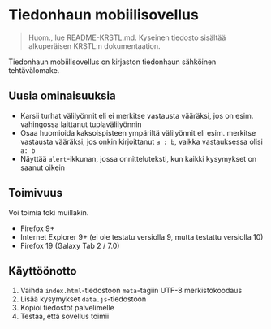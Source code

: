 # Tiedonhaun mobiilisovellus

> Huom., lue README-KRSTL.md. Kyseinen tiedosto sisältää alkuperäisen KRSTL:n dokumentaation.

Tiedonhaun mobiilisovellus on kirjaston tiedonhaun sähköinen tehtävälomake.

## Uusia ominaisuuksia

- Karsii turhat välilyönnit eli ei merkitse vastausta vääräksi, jos on esim. vahingossa laittanut tuplavälilyönnin
- Osaa huomioida kaksoispisteen ympäriltä välilyönnit eli esim. merkitse vastausta vääräksi, jos onkin kirjoittanut `a : b`, vaikka vastauksessa olisi `a: b`
- Näyttää `alert`-ikkunan, jossa onnitteluteksti, kun kaikki kysymykset on saanut oikein

## Toimivuus

Voi toimia toki muillakin.

- Firefox 9+
- Internet Explorer 9+ (ei ole testatu versiolla 9, mutta testattu versiolla 10)
- Firefox 19 (Galaxy Tab 2 / 7.0)

## Käyttöönotto

1. Vaihda `index.html`-tiedostoon `meta`-tagiin UTF-8 merkistökoodaus
2. Lisää kysymykset `data.js`-tiedostoon
3. Kopioi tiedostot palvelimelle
4. Testaa, että sovellus toimii
